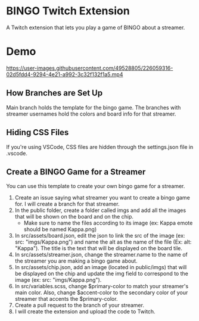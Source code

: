 # BINGO Twitch Extension

A Twitch extension that lets you play a game of BINGO about a streamer.

# Demo

https://user-images.githubusercontent.com/49528805/226059316-02d5fdd4-9294-4e21-a992-3c32f132f1a5.mp4

## How Branches are Set Up

Main branch holds the template for the bingo game. The branches with streamer usernames hold the colors and board info for that streamer.

## Hiding CSS Files

If you're using VSCode, CSS files are hidden through the settings.json file in .vscode.

## Create a BINGO Game for a Streamer
You can use this template to create your own bingo game for a streamer.

1. Create an issue saying what streamer you want to create a bingo game for. I will create a branch for that streamer.
2. In the public folder, create a folder called imgs and add all the images that will be shown on the board and on the chip.
    - Make sure to name the files according to its image (ex: Kappa emote should be named Kappa.png)
3. In src/assets/board.json, edit the json to link the src of the image (ex: src: "imgs/Kappa.png") and name the alt as the name of the file (Ex: alt: "Kappa"). The title is the text that will be displayed on the board tile.
4. In src/assets/streamer.json, change the streamer.name to the name of the streamer you are making a bingo game about.
5. In src/assets/chip.json, add an image (located in public/imgs) that will be displayed on the chip and update the img field to correspond to the image (ex: src: "imgs/Kappa.png").
6. In src/variables.scss, change $primary-color to match your streamer's main color. Also, change $accent-color to the secondary color of your streamer that accents the $primary-color.
7. Create a pull request to the branch of your streamer.
8. I will create the extension and upload the code to Twitch.
